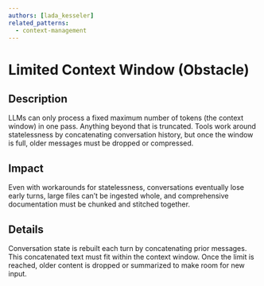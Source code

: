 ```yaml
---
authors: [lada_kesseler]
related_patterns:
  - context-management
---
```


# Limited Context Window (Obstacle)

## Description
LLMs can only process a fixed maximum number of tokens (the context window) in one pass. Anything beyond that is truncated. 
Tools work around statelessness by concatenating conversation history, but once the window is full, older messages must be dropped or compressed.

## Impact
Even with workarounds for statelessness, conversations eventually lose early turns, large files can’t be ingested whole, and comprehensive documentation must be chunked and stitched together.

## Details
Conversation state is rebuilt each turn by concatenating prior messages. This concatenated text must fit within the context window. Once the limit is reached, older content is dropped or summarized to make room for new input.

